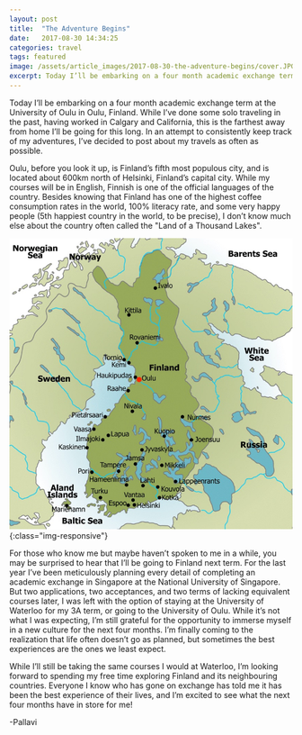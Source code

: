 ```yaml
---
layout: post
title:  "The Adventure Begins"
date:   2017-08-30 14:34:25
categories: travel
tags: featured
image: /assets/article_images/2017-08-30-the-adventure-begins/cover.JPG
excerpt: Today I’ll be embarking on a four month academic exchange term at the University of Oulu in Oulu, Finland. In an attempt to consistently keep track of my adventures, I’ve decided to post about my travels here.
---
```

Today I’ll be embarking on a four month academic exchange term at the University of Oulu in Oulu, Finland. While I’ve done some solo traveling in the past, having worked in Calgary and California, this is the farthest away from home I’ll be going for this long. In an attempt to consistently keep track of my adventures, I’ve decided to post about my travels as often as possible.

Oulu, before you look it up, is Finland’s fifth most populous city, and is located about 600km north of Helsinki, Finland’s capital city. While my courses will be in English, Finnish is one of the official languages of the country. Besides knowing that Finland has one of the highest coffee consumption rates in the world, 100% literacy rate, and some very happy people (5th happiest country in the world, to be precise), I don’t know much else about the country often called the "Land of a Thousand Lakes".

![Map of Finland](/assets/article_images/2017-08-30-the-adventure-begins/finland-map.JPG){:class="img-responsive"}

For those who know me but maybe haven’t spoken to me in a while, you may be surprised to hear that I’ll be going to Finland next term. For the last year I’ve been meticulously planning every detail of completing an academic exchange in Singapore at the National University of Singapore. But two applications, two acceptances, and two terms of lacking equivalent courses later, I was left with the option of staying at the University of Waterloo for my 3A term, or going to the University of Oulu. While it’s not what I was expecting, I’m still grateful for the opportunity to immerse myself in a new culture for the next four months. I’m finally coming to the realization that life often doesn’t go as planned, but sometimes the best experiences are the ones we least expect.

While I’ll still be taking the same courses I would at Waterloo, I’m looking forward to spending my free time exploring Finland and its neighbouring countries. Everyone I know who has gone on exchange has told me it has been the best experience of their lives, and I’m excited to see what the next four months have in store for me!

-Pallavi
